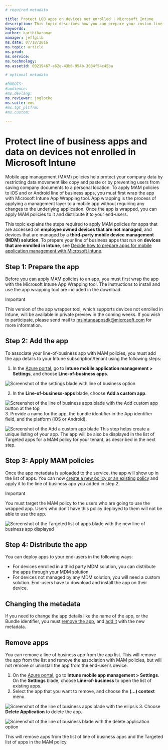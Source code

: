 ```yaml
---
# required metadata

title: Protect LOB apps on devices not enrolled | Microsoft Intune
description: This topic describes how you can prepare your custom line of business apps so you can apply mobile app management policies that can help prevent data loss.
keywords:
author: karthikaraman
manager: jeffgilb
ms.date: 07/18/2016
ms.topic: article
ms.prod:
ms.service:
ms.technology:
ms.assetid: 00219467-a62e-43b6-954b-3084f54c45ba

# optional metadata

#ROBOTS:
#audience:
#ms.devlang:
ms.reviewer: joglocke
ms.suite: ems
#ms.tgt_pltfrm:
#ms.custom:

---
```


# Protect line of business apps and data  on devices not enrolled in Microsoft Intune

Mobile app management (MAM) policies help protect your company data by restricting data movement like copy and paste or by preventing users from saving company documents to a personal location.   To apply MAM policies to iOS and or Android line of business apps, you must first wrap the app with Microsoft Intune App Wrapping tool.  App wrapping is the process of applying a management layer to a mobile app without requiring any changes to the underlying application.  Once the app is wrapped, you can apply MAM policies to it and distribute it to your end-users.  

This topic explains the steps required to apply MAM policies for apps that are accessed on **employee owned devices that are not managed**, and devices that are managed by a **third-party mobile device management (MDM) solution**.  To prepare your line of business apps that run on **devices that are enrolled in Intune**, see [Decide how to prepare apps for mobile application management with Microsoft Intune](decide-how-to-prepare-apps-for-mobile-application-management-with-microsoft-intune.md).
##  Step 1: Prepare the app
Before you can apply MAM policies to an app, you must first wrap the app with the Microsoft Intune App Wrapping tool.  The instructions to install and use the app wrapping tool are included in the download.  
>[!IMPORTANT]  
>This version of the app wrapper tool, which supports devices not enrolled in Intune, will be available in private preview in the coming weeks. If you wish to participate, please send mail to msintuneappsdk@microsoft.com for more information.

## Step 2: Add the app

To associate your line-of-business app with MAM policies, you must add the app details to your Intune subscription/tenant using the following steps:

1. In the [Azure portal](https://portal.azure.com/), go to **Intune mobile application management > Settings**, and choose **Line-of-business apps**.

  ![Screenshot of the settings blade with line of business option](../media/mam-azure-portal-lob-on-settings.png)

2. In the **Line-of-business-apps** blade, choose **Add a custom app**.

  ![Screenshot of the line of business apps blade with the Add custom app button at the top](../media/mam-azure-portal-add-lob-app-action.png)
3.	Provide a name for the app, the bundle identifier in the App identifier field, and the platform (iOS or Android).

  ![Screenshot of the Add a custom app blade ](../media/mam-azure-portal-add-app-details.png)
  This step helps create a unique listing of your app.  The app will be also be displayed in the list of Targeted apps for a MAM policy for your tenant, as described in the next step.

## Step 3: Apply MAM policies
Once the app metadata is uploaded to the service, the app will show up in the list of apps.  You can now [create a new policy or an existing policy](create-and-deploy-mobile-app-management-policies-with-microsoft-intune.md) and apply it to the line of business app you added in step 2.

>[!IMPORTANT]
>You must target the MAM policy to the users who are going to use the wrapped app.  Users who don’t have this policy deployed to them will not be able to use the
              app.


  ![Screenshot of the Targeted list of apps blade with the new line of business app displayed](../media/mam-azure-portal-lob-on-targeted-app-list.png)
## Step 4: Distribute the app
You can deploy apps to your end-users in the following ways:
* For devices enrolled in a third party MDM solution, you can distribute the apps through your MDM solution.
* For devices not managed by any MDM solution, you will need a custom solution. End-users have to download and install the app on their device.

## Changing the metadata
If you need to change the app details like the name of the app, or the Bundle identifier, you must [remove the app](#remove-apps), and [add it](#step-2-add-the-app) with the new metadata.

##  Remove apps
You can remove a line of business app from the app list.  This will remove the app from the list and remove the association with MAM policies, but will not remove or uninstall the app from the end-user’s device.  

1.	On the [Azure portal](https://portal.azure.com/), go to **Intune mobile app management > Settings**.  On the **Settings** blade, choose **Line-of-business** to open the list of existing apps.  
2.	Select the app that you want to remove, and choose the **(…) context** menu.

  ![Screenshot of the line of business apps blade with the ellipsis](../media/mam-azure-portal-lob-context-menu.png)
3.	Choose **Delete Application** to delete the app.

  ![Screenshot of the line of business blade with the delete application option](../media/mam-azure-portal-delete-app.png)

  This will remove apps from the list of line of business apps and the Targeted list of apps in the MAM policy.
